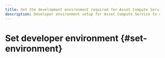 ```yaml
---
title: Set the development environment required for Asset Compute Service.
description: Developer environment setup for Asset Compute Service to start creating and testing custom code.
---
```


# Set developer environment {#set-environment}
